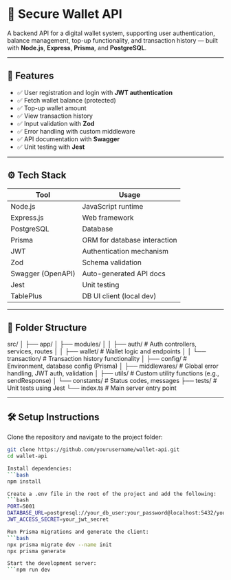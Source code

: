 # 💼 Secure Wallet API

A backend API for a digital wallet system, supporting user authentication, balance management, top-up functionality, and transaction history — built with **Node.js**, **Express**, **Prisma**, and **PostgreSQL**.

---

## 🚀 Features

- ✅ User registration and login with **JWT authentication**
- ✅ Fetch wallet balance (protected)
- ✅ Top-up wallet amount
- ✅ View transaction history
- ✅ Input validation with **Zod**
- ✅ Error handling with custom middleware
- ✅ API documentation with **Swagger**
- ✅ Unit testing with **Jest**

---

## ⚙️ Tech Stack

| Tool           | Usage                         |
|----------------|-------------------------------|
| Node.js        | JavaScript runtime            |
| Express.js     | Web framework                 |
| PostgreSQL     | Database                      |
| Prisma         | ORM for database interaction  |
| JWT            | Authentication mechanism      |
| Zod            | Schema validation             |
| Swagger (OpenAPI) | Auto-generated API docs   |
| Jest           | Unit testing                  |
| TablePlus      | DB UI client (local dev)      |

---

## 📁 Folder Structure
src/
│
├── app/
│   ├── modules/
│   │   ├── auth/             # Auth controllers, services, routes
│   │   ├── wallet/           # Wallet logic and endpoints
│   │   └── transaction/      # Transaction history functionality
│   ├── config/               # Environment, database config (Prisma)
│   ├── middlewares/          # Global error handling, JWT auth, validation
│   ├── utils/                # Custom utility functions (e.g., sendResponse)
│   └── constants/            # Status codes, messages
├── tests/                    # Unit tests using Jest
└── index.ts                  # Main server entry point

---

## 🛠️ Setup Instructions

Clone the repository and navigate to the project folder:

```bash
git clone https://github.com/yourusername/wallet-api.git
cd wallet-api

Install dependencies:
```bash
npm install

Create a .env file in the root of the project and add the following:
```bash
PORT=5001
DATABASE_URL=postgresql://your_db_user:your_password@localhost:5432/your_db_name
JWT_ACCESS_SECRET=your_jwt_secret

Run Prisma migrations and generate the client:
```bash
npx prisma migrate dev --name init
npx prisma generate

Start the development server:
```npm run dev